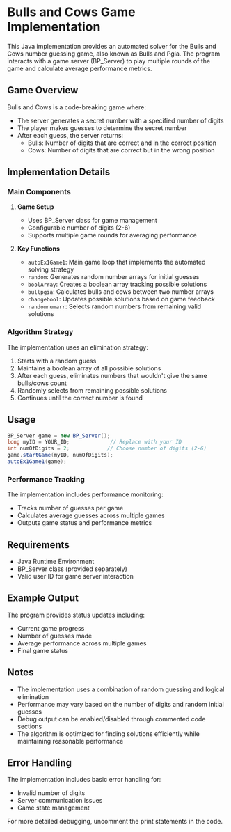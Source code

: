 # Bulls and Cows Game Implementation

This Java implementation provides an automated solver for the Bulls and Cows number guessing game, also known as Bulls and Pgia. The program interacts with a game server (BP_Server) to play multiple rounds of the game and calculate average performance metrics.

## Game Overview

Bulls and Cows is a code-breaking game where:
- The server generates a secret number with a specified number of digits
- The player makes guesses to determine the secret number
- After each guess, the server returns:
  - Bulls: Number of digits that are correct and in the correct position
  - Cows: Number of digits that are correct but in the wrong position

## Implementation Details

### Main Components

1. **Game Setup**
   - Uses BP_Server class for game management
   - Configurable number of digits (2-6)
   - Supports multiple game rounds for averaging performance

2. **Key Functions**
   - `autoEx1Game1`: Main game loop that implements the automated solving strategy
   - `random`: Generates random number arrays for initial guesses
   - `boolArray`: Creates a boolean array tracking possible solutions
   - `bullpgia`: Calculates bulls and cows between two number arrays
   - `changebool`: Updates possible solutions based on game feedback
   - `randomnumarr`: Selects random numbers from remaining valid solutions

### Algorithm Strategy

The implementation uses an elimination strategy:
1. Starts with a random guess
2. Maintains a boolean array of all possible solutions
3. After each guess, eliminates numbers that wouldn't give the same bulls/cows count
4. Randomly selects from remaining possible solutions
5. Continues until the correct number is found

## Usage

```java
BP_Server game = new BP_Server();
long myID = YOUR_ID;             // Replace with your ID
int numOfDigits = 2;            // Choose number of digits (2-6)
game.startGame(myID, numOfDigits);
autoEx1Game1(game);
```

### Performance Tracking

The implementation includes performance monitoring:
- Tracks number of guesses per game
- Calculates average guesses across multiple games
- Outputs game status and performance metrics

## Requirements

- Java Runtime Environment
- BP_Server class (provided separately)
- Valid user ID for game server interaction

## Example Output

The program provides status updates including:
- Current game progress
- Number of guesses made
- Average performance across multiple games
- Final game status

## Notes

- The implementation uses a combination of random guessing and logical elimination
- Performance may vary based on the number of digits and random initial guesses
- Debug output can be enabled/disabled through commented code sections
- The algorithm is optimized for finding solutions efficiently while maintaining reasonable performance

## Error Handling

The implementation includes basic error handling for:
- Invalid number of digits
- Server communication issues
- Game state management

For more detailed debugging, uncomment the print statements in the code.
